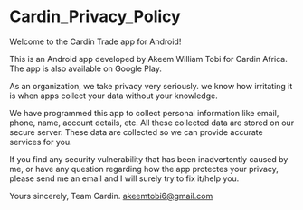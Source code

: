 # Cardin_Privacy_Policy

Welcome to the Cardin Trade app for Android!

This is an Android app developed by Akeem William Tobi for Cardin Africa. The app is also available on Google Play.

As an organization, we take privacy very seriously. we know how irritating it is when apps collect your data without your knowledge.

We have programmed this app to collect personal information like email, phone, name, account details, etc. All these collected data are stored on our secure server. These data are collected so we can provide accurate services for you.

If you find any security vulnerability that has been inadvertently caused by me, or have any question regarding how the app protectes your privacy, please send me an email and I will surely try to fix it/help you.

Yours sincerely,
Team Cardin.
akeemtobi6@gmail.com
